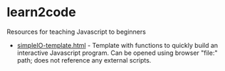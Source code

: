 # learn2code
Resources for teaching Javascript to beginners

* [simpleIO-template.html](simpleIO-template.html) - Template with functions to quickly build an interactive
Javascript program. Can be opened using browser "file:" path; does not reference any external scripts.  
